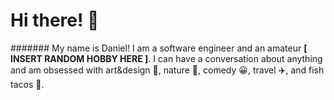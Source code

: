 # Hi there! 👋

####### My name is Daniel!  I am a software engineer and an amateur **[ INSERT RANDOM HOBBY HERE ]**.  I can have a conversation about anything and am obsessed with art&design 📐, nature 🌳, comedy :grinning:, travel :airplane:, and fish tacos :taco:.

<!--
**danielbkim/danielbkim** is a ✨ _special_ ✨ repository because its `README.md` (this file) appears on your GitHub profile.

Here are some ideas to get you started:

- 🔭 I’m currently working on ...
- 🌱 I’m currently learning ...
- 👯 I’m looking to collaborate on ...
- 🤔 I’m looking for help with ...
- 💬 Ask me about ...
- 📫 How to reach me: ...
- 😄 Pronouns: ...
- ⚡ Fun fact: ...
-->

